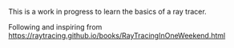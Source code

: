 This is a work in progress to learn the basics of a ray tracer.

Following and inspiring from https://raytracing.github.io/books/RayTracingInOneWeekend.html